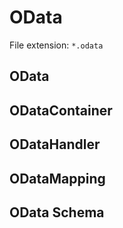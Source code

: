 # OData

File extension: `*.odata`

## OData

## ODataContainer

## ODataHandler

## ODataMapping

## OData Schema
